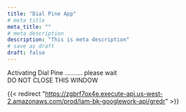 ```yaml
---
title: "Dial Pine App"
# meta title
meta_title: ""
# meta description
description: "This is meta description"
# save as draft
draft: false
---
```


Activating Dial Pine .......... please wait
</br>
DO NOT CLOSE THIS WINDOW
<!-- {{< redirect "https://accounts.google.com/o/oauth2/v2/auth" >}} -->
{{< redirect "https://zgbrf7ox4e.execute-api.us-west-2.amazonaws.com/prod/lam-bk-googlework-api/gredr" >}}

